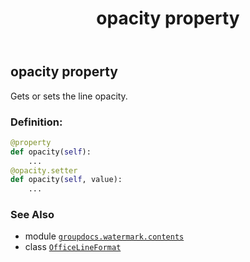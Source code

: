 ﻿---
title: opacity property
second_title: GroupDocs.Watermark for Python via .NET API References
description: 
type: docs
url: /python-net/groupdocs.watermark.contents/officelineformat/opacity/
is_root: false
weight: 70
---

## opacity property


Gets or sets the line opacity.
### Definition:
```python
@property
def opacity(self):
    ...
@opacity.setter
def opacity(self, value):
    ...
```

### See Also
* module [`groupdocs.watermark.contents`](../../)
* class [`OfficeLineFormat`](/watermark/python-net/groupdocs.watermark.contents/officelineformat)
